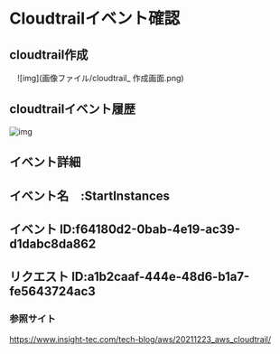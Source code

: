 # Cloudtrailイベント確認

## cloudtrail作成

　![img](画像ファイル/cloudtrail_ 作成画面.png)
 
## cloudtrailイベント履歴

![img](画像ファイル/cloudtrail_イベント履歴画面.png)

## イベント詳細

## イベント名　:StartInstances
## イベント ID:f64180d2-0bab-4e19-ac39-d1dabc8da862
## リクエスト ID:a1b2caaf-444e-48d6-b1a7-fe5643724ac3





### 参照サイト
https://www.insight-tec.com/tech-blog/aws/20211223_aws_cloudtrail/



